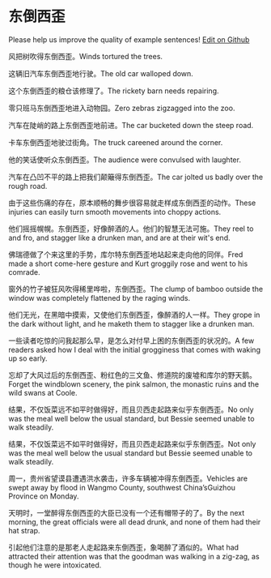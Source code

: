 # 东倒西歪

Please help us improve the quality of example sentences! [Edit on Github](https://github.com/jiyushe/jiyu-example-sentence-source/blob/main/chinese/dongdaoxiwai.md)

<p><span class="chinese">风把树吹得东倒西歪。</span><span class="english">Winds tortured the trees.</span></p>

<p><span class="chinese">这辆旧汽车东倒西歪地行驶。</span><span class="english">The old car walloped down.</span></p>

<p><span class="chinese">这个东倒西歪的粮仓该修理了。</span><span class="english">The rickety barn needs repairing.</span></p>

<p><span class="chinese">零只班马东倒西歪地进入动物园。</span><span class="english">Zero zebras zigzagged into the zoo.</span></p>

<p><span class="chinese">汽车在陡峭的路上东倒西歪地前进。</span><span class="english">The car bucketed down the steep road.</span></p>

<p><span class="chinese">卡车东倒西歪地驶过街角。</span><span class="english">The truck careened around the corner.</span></p>

<p><span class="chinese">他的笑话使听众东倒西歪。</span><span class="english">The audience were convulsed with laughter.</span></p>

<p><span class="chinese">汽车在凸凹不平的路上把我们颠簸得东倒西歪。</span><span class="english">The car jolted us badly over the rough road.</span></p>

<p><span class="chinese">由于这些伤痛的存在，原本顺畅的舞步很容易就走样成东倒西歪的动作。</span><span class="english">These injuries can easily turn smooth movements into choppy actions.</span></p>

<p><span class="chinese">他们摇摇幌幌。东倒西歪，好像醉酒的人。他们的智慧无法可施。</span><span class="english">They reel to and fro, and stagger like a drunken man, and are at their wit's end.</span></p>

<p><span class="chinese">佛瑞德做了个来这里的手势，库尔特东倒西歪地站起来走向他的同伴。</span><span class="english">Fred made a short come-here gesture and Kurt groggily rose and went to his comrade.</span></p>

<p><span class="chinese">窗外的竹子被狂风吹得稀里哗啦，东倒西歪。</span><span class="english">The clump of bamboo outside the window was completely flattened by the raging winds.</span></p>

<p><span class="chinese">他们无光，在黑暗中摸索，又使他们东倒西歪，像醉酒的人一样。</span><span class="english">They grope in the dark without light, and he maketh them to stagger like a drunken man.</span></p>

<p><span class="chinese">一些读者吃惊的问我起那么早，是怎么对付早上困的东倒西歪的状况的。</span><span class="english">A few readers asked how I deal with the initial grogginess that comes with waking up so early.</span></p>

<p><span class="chinese">忘却了大风过后的东倒西歪、粉红色的三文鱼、修道院的废墟和库尔的野天鹅。</span><span class="english">Forget the windblown scenery, the pink salmon, the monastic ruins and the wild swans at Coole.</span></p>

<p><span class="chinese">结果，不仅饭菜远不如平时做得好，而且贝西走起路来似乎东倒西歪。</span><span class="english">No only was the meal well below the usual standard, but Bessie seemed unable to walk steadily.</span></p>

<p><span class="chinese">结果，不仅饭菜远不如平时做得好，而且贝西走起路来似乎东倒西歪。</span><span class="english">Not only was the meal well below the usual standard but Bessie seemed unable to walk steadily.</span></p>

<p><span class="chinese">周一，贵州省望谟县遭遇洪水袭击，许多车辆被冲得东倒西歪。</span><span class="english">Vehicles are swept away by flood in Wangmo County, southwest China’sGuizhou Province on Monday.</span></p>

<p><span class="chinese">天明时，一堂醉得东倒西歪的大臣已没有一个还有帽带子的了。</span><span class="english">By the next morning, the great officials were all dead drunk, and none of them had their hat strap.</span></p>

<p><span class="chinese">引起他们注意的是那老人走起路来东倒西歪，象喝醉了酒似的。</span><span class="english">What had attracted their attention was that the goodman was walking in a zig-zag, as though he were intoxicated.</span></p>

